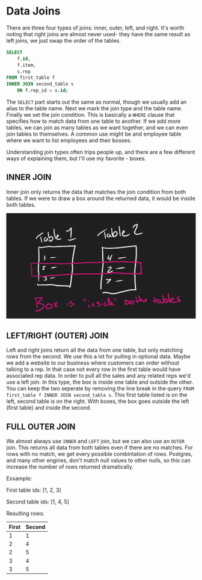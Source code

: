 # Data Joins

There are three four types of joins: inner, outer, left, and right. It's worth noting that right joins are almost never used- they have the same result as left joins, we just swap the order of the tables.

```SQL
SELECT 
    f.id,
    f.item,
    s.rep
FROM first_table f 
INNER JOIN second_table s
    ON f.rep_id = s.id;
```

The `SELECT` part starts out the same as normal, though we usually add an alias to the table name. Next we mark the join type and the table name. Finally we set the join condition. This is basically a `WHERE` clause that specifies how to match data from one table to another. If we add more tables, we can join as many tables as we want together, and we can even join tables to themselves. A common use might be and employee table where we want to list employees and their bosses.

Understanding join types often trips people up, and there are a few different ways of explaining them, but I'll use my favorite - boxes.

## INNER JOIN

Inner join only returns the data that matches the join condition from both tables. If we were to draw a box around the returned data, it would be inside both tables.

![inner join](./images/InnerJoin.png)

## LEFT/RIGHT (OUTER) JOIN

Left and right joins return all the data from one table, but only matching rows from the second. We use this a lot for pulling in optional data. Maybe we add a website to our business where customers can order without talking to a rep. In that case not every row in the first table would have associated rep data. In order to pull all the sales and any related reps we'd use a left join. In this type, the box is inside one table and outside the other. You can keep the two seperate by removing the line break in the query `FROM first_table f INNER JOIN second_table s`. This first table listed is on the left, second table is on the right. With boxes, the box goes outside the left (first table) and inside the second.

## FULL OUTER JOIN

We almost always use `INNER` and `LEFT` join, but we can also use an `OUTER` join. This returns all data from both tables even if there are no matches. For rows with no match, we get every possible combintation of rows. Postgres, and many other engines, don't match null values to other nulls, so this can increase the number of rows returned dramatically.

Exxample:

First table ids: [1, 2, 3]

Second table ids: [1, 4, 5]

Resulting rows:

| First | Second |
| --- | --- |
| 1 | 1 |
| 2 | 4 |
| 2 | 5 |
| 3 | 4 |
| 3 | 5 |

